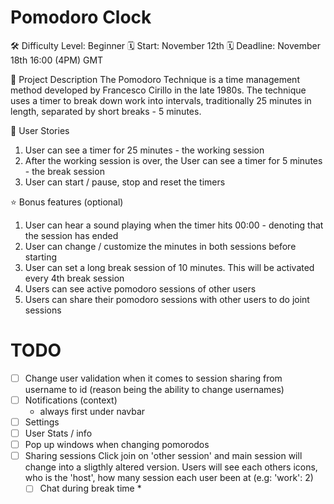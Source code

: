 # Pomodoro Clock
🛠️ Difficulty Level: Beginner
🗓️ Start: November 12th
🗓️ Deadline: November 18th 16:00 (4PM) GMT

📝 Project Description
The Pomodoro Technique is a time management method developed by Francesco Cirillo in the late 1980s. The technique uses a timer to break down work into intervals, traditionally 25 minutes in length, separated by short breaks - 5 minutes.

📔 User Stories
1. User can see a timer for 25 minutes - the working session
2. After the working session is over, the User can see a timer for 5 minutes - the break session
3. User can start / pause, stop and reset the timers

⭐ Bonus features (optional)
1. User can hear a sound playing when the timer hits 00:00 - denoting that the session has ended
2. User can change / customize the minutes in both sessions before starting
3. User can set a long break session of 10 minutes. This will be activated every 4th break session
4. Users can see active pomodoro sessions of other users
5. Users can share their pomodoro sessions with other users to do joint sessions



# TODO
- [ ] Change user validation when it comes to session sharing 
      from username to id (reason being the ability to change usernames)
- [ ] Notifications (context)
  - always first under navbar
- [ ] Settings
- [ ] User Stats / info
- [ ] Pop up windows when changing pomorodos
- [ ] Sharing sessions
  Click join on 'other session' and main session will change into a sligthly
  altered version. Users will see each others icons, who is the 'host',
  how many session each user been at (e.g: 'work': 2)
  - [ ] Chat during break time *